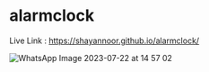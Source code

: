 # alarmclock

Live Link : https://shayannoor.github.io/alarmclock/

![WhatsApp Image 2023-07-22 at 14 57 02](https://github.com/shayannoor/alarmclock/assets/140236303/302a23a5-ac9e-40e7-b39a-ba1e0c8a6233)
